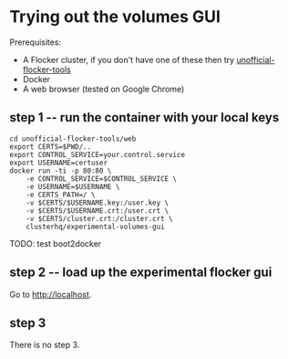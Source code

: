 # Trying out the volumes GUI

Prerequisites:

* A Flocker cluster, if you don't have one of these then try [unofficial-flocker-tools](https://github.com/ClusterHQ/unofficial-flocker-tools/)
* Docker
* A web browser (tested on Google Chrome)

## step 1 -- run the container with your local keys

```
cd unofficial-flocker-tools/web
export CERTS=$PWD/..
export CONTROL_SERVICE=your.control.service
export USERNAME=certuser
docker run -ti -p 80:80 \
    -e CONTROL_SERVICE=$CONTROL_SERVICE \
    -e USERNAME=$USERNAME \
    -e CERTS_PATH=/ \
    -v $CERTS/$USERNAME.key:/user.key \
    -v $CERTS/$USERNAME.crt:/user.crt \
    -v $CERTS/cluster.crt:/cluster.crt \
    clusterhq/experimental-volumes-gui
```

TODO: test boot2docker

## step 2 -- load up the experimental flocker gui

Go to [http://localhost](http://localhost).

## step 3

There is no step 3.
